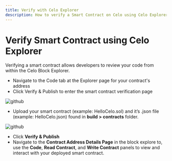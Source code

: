 ```yaml
---
title: Verify with Celo Explorer
description: How to verify a Smart Contract on Celo using Celo Explorer
---
```


# Verify Smart Contract using Celo Explorer

Verifying a smart contract allows developers to review your code from within the Celo Block Explorer.

- Navigate to the Code tab at the Explorer page for your contract's address
- Click Verify & Publish to enter the smart contract verification page

![github](/img/build/how-to-deploy/verify/celo-explorer/1.png)

- Upload your smart contract (example: HelloCelo.sol) and it’s .json file (example: HelloCelo.json) found in **build > contracts** folder.

![github](/img/build/how-to-deploy/verify/celo-explorer/2.png)

- Click **Verify & Publish**
- Navigate to the **Contract Address Details Page** in the block explore to, use the **Code**, **Read Contract**, and **Write Contract** panels to view and interact with your deployed smart contract.
